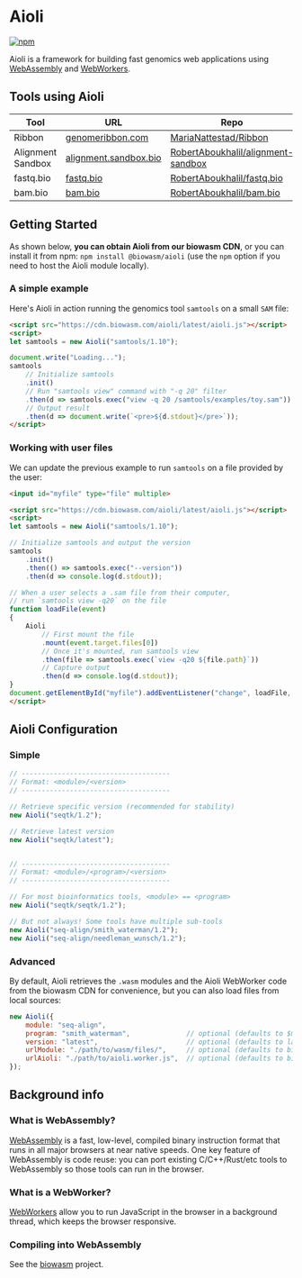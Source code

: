 # Aioli

[![npm](https://img.shields.io/npm/v/@biowasm/aioli)](https://www.npmjs.com/package/@biowasm/aioli)

Aioli is a framework for building fast genomics web applications using [WebAssembly](https://developer.mozilla.org/en-US/docs/WebAssembly) and [WebWorkers](https://developer.mozilla.org/en-US/docs/Web/API/Web_Workers_API).

## Tools using Aioli

| Tool | URL | Repo |
|-|-|-|
| Ribbon | [genomeribbon.com](https://genomeribbon.com) | [MariaNattestad/Ribbon](https://github.com/MariaNattestad/Ribbon) |
| Alignment Sandbox | [alignment.sandbox.bio](https://alignment.sandbox.bio/) | [RobertAboukhalil/alignment-sandbox](https://github.com/robertaboukhalil/alignment-sandbox) |
| fastq.bio | [fastq.bio](http://www.fastq.bio/) | [RobertAboukhalil/fastq.bio](https://github.com/robertaboukhalil/fastq.bio) |
| bam.bio | [bam.bio](http://www.bam.bio/) | [RobertAboukhalil/bam.bio](https://github.com/robertaboukhalil/bam.bio) |

## Getting Started

As shown below, **you can obtain Aioli from our biowasm CDN**, or you can install it from npm: `npm install @biowasm/aioli` (use the `npm` option if you need to host the Aioli module locally).

### A simple example

Here's Aioli in action running the genomics tool `samtools` on a small `SAM` file:

```html
<script src="https://cdn.biowasm.com/aioli/latest/aioli.js"></script>
<script>
let samtools = new Aioli("samtools/1.10");

document.write("Loading...");
samtools
    // Initialize samtools
    .init()
    // Run "samtools view" command with "-q 20" filter
    .then(d => samtools.exec("view -q 20 /samtools/examples/toy.sam"))
    // Output result
    .then(d => document.write(`<pre>${d.stdout}</pre>`));
</script>
```

### Working with user files

We can update the previous example to run `samtools` on a file provided by the user:

```html
<input id="myfile" type="file" multiple>

<script src="https://cdn.biowasm.com/aioli/latest/aioli.js"></script>
<script>
let samtools = new Aioli("samtools/1.10");

// Initialize samtools and output the version
samtools
    .init()
    .then(() => samtools.exec("--version"))
    .then(d => console.log(d.stdout));

// When a user selects a .sam file from their computer,
// run `samtools view -q20` on the file
function loadFile(event)
{
    Aioli
        // First mount the file
        .mount(event.target.files[0])
        // Once it's mounted, run samtools view
        .then(file => samtools.exec(`view -q20 ${file.path}`))
        // Capture output
        .then(d => console.log(d.stdout));
}
document.getElementById("myfile").addEventListener("change", loadFile, false);
</script>
```


## Aioli Configuration

### Simple

```javascript
// -------------------------------------
// Format: <module>/<version>
// -------------------------------------

// Retrieve specific version (recommended for stability)
new Aioli("seqtk/1.2");

// Retrieve latest version
new Aioli("seqtk/latest");


// -------------------------------------
// Format: <module>/<program>/<version>
// -------------------------------------

// For most bioinformatics tools, <module> == <program>
new Aioli("seqtk/seqtk/1.2");

// But not always! Some tools have multiple sub-tools
new Aioli("seq-align/smith_waterman/1.2");
new Aioli("seq-align/needleman_wunsch/1.2");
```

### Advanced

By default, Aioli retrieves the `.wasm` modules and the Aioli WebWorker code from the biowasm CDN for convenience, but you can also load files from local sources:

```javascript
new Aioli({
    module: "seq-align",
    program: "smith_waterman",              // optional (defaults to $module)
    version: "latest",                      // optional (defaults to latest)
    urlModule: "./path/to/wasm/files/",     // optional (defaults to biowasm CDN)
    urlAioli: "./path/to/aioli.worker.js",  // optional (defaults to biowasm CDN)
});
```

## Background info

### What is WebAssembly?
[WebAssembly](https://developer.mozilla.org/en-US/docs/WebAssembly) is a fast, low-level, compiled binary instruction format that runs in all major browsers at near native speeds. One key feature of WebAssembly is code reuse: you can port existing C/C++/Rust/etc tools to WebAssembly so those tools can run in the browser.

### What is a WebWorker?
[WebWorkers](https://developer.mozilla.org/en-US/docs/Web/API/Web_Workers_API) allow you to run JavaScript in the browser in a background thread, which keeps the browser responsive.

### Compiling into WebAssembly
See the [biowasm](https://github.com/biowasm/biowasm/) project.
